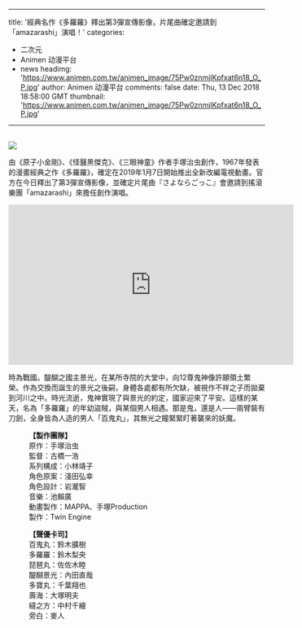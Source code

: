 
---
title: '經典名作《多羅羅》釋出第3彈宣傳影像，片尾曲確定邀請到「amazarashi」演唱！'
categories: 
 - 二次元
 - Animen 动漫平台
 - news
headimg: 'https://www.animen.com.tw/animen_image/75Pw0znmjlKpfxat6n18_O_P.jpg'
author: Animen 动漫平台
comments: false
date: Thu, 13 Dec 2018 18:58:00 GMT
thumbnail: 'https://www.animen.com.tw/animen_image/75Pw0znmjlKpfxat6n18_O_P.jpg'
---

<div>   
<br><img src="https://www.animen.com.tw/animen_image/75Pw0znmjlKpfxat6n18_O_P.jpg" referrerpolicy="no-referrer"><br><p>由《原子小金剛》、《怪醫黑傑克》、《三眼神童》作者手塚治虫創作，1967年發表的漫畫經典之作《多羅羅》，確定在2019年1月7日開始推出全新改編電視動畫。官方在今日釋出了第3彈宣傳影像，並確定片尾曲『さよならごっこ』會邀請到搖滾樂團「amazarashi」來擔任創作演唱。</p>
<iframe width="560" height="315" src="https://www.youtube.com/embed/CPG64L4bSkI" frameborder="0" allow="accelerometer; autoplay; encrypted-media; gyroscope; picture-in-picture" allowfullscreen></iframe><p>時為戰國。醍醐之國主景光，在某所寺院的大堂中，向12尊鬼神像許願領土繁榮。作為交換而誕生的景光之後嗣，身體各處都有所欠缺，被視作不祥之子而拋棄到河川之中。時光流逝，鬼神實現了與景光的約定，國家迎來了平安。這樣的某天，名為「多羅羅」的年幼盜賊，與某個男人相遇。那是鬼，還是人——兩臂裝有刀劍，全身皆為人造的男人「百鬼丸」，其無光之瞳緊緊盯著襲來的妖魔。</p>

<p style="margin-left: 40px;"><strong>【製作團隊】</strong><br>
原作：手塚治虫<br>
監督：古橋一浩<br>
系列構成：小林靖子<br>
角色原案：淺田弘幸<br>
角色設計：岩瀧智<br>
音樂：池賴廣<br>
動畫製作：MAPPA、手塚Production<br>
製作：Twin Engine</p>

<p style="margin-left: 40px;"><strong>【聲優卡司】</strong><br>
百鬼丸：鈴木擴樹<br>
多羅羅：鈴木梨央<br>
琵琶丸：佐佐木睦<br>
醍醐景光：內田直哉<br>
多寶丸：千葉翔也<br>
壽海：大塚明夫<br>
縫之方：中村千繪<br>
旁白：麥人</p>
  
</div>
            